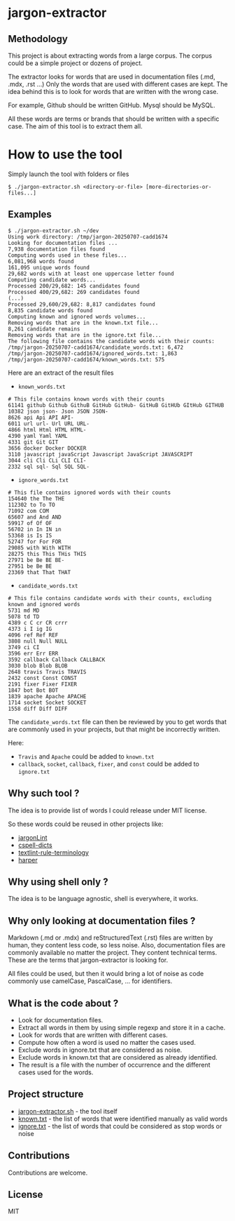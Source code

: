 # jargon-extractor

## Methodology

This project is about extracting words from a large corpus.
The corpus could be a simple project or dozens of project.

The extractor looks for words that are used in documentation files (.md, .mdx, .rst …)
Only the words that are used with different cases are kept.
The idea behind this is to look for words that are written with the wrong case.

For example, Github should be written GitHub. Mysql should be MySQL.

All these words are terms or brands that should be written with a specific case.
The aim of this tool is to extract them all.

# How to use the tool

Simply launch the tool with folders or files

```console
$ ./jargon-extractor.sh <directory-or-file> [more-directories-or-files...]
```

## Examples

```console
$ ./jargon-extractor.sh ~/dev
Using work directory: /tmp/jargon-20250707-cadd1674
Looking for documentation files ...
7,938 documentation files found
Computing words used in these files...
6,081,968 words found
161,095 unique words found
29,682 words with at least one uppercase letter found
Computing candidate words...
Processed 200/29,682: 145 candidates found
Processed 400/29,682: 269 candidates found
(...)
Processed 29,600/29,682: 8,817 candidates found
8,835 candidate words found
Computing known and ignored words volumes...
Removing words that are in the known.txt file...
8,261 candidate remains
Removing words that are in the ignore.txt file...
The following file contains the candidate words with their counts:
/tmp/jargon-20250707-cadd1674/candidate_words.txt: 6,472
/tmp/jargon-20250707-cadd1674/ignored_words.txt: 1,863
/tmp/jargon-20250707-cadd1674/known_words.txt: 575
```

Here are an extract of the result files

* `known_words.txt`

```
# This file contains known words with their counts
61141 github Github GithuB GitHub GitHub- GitHuB GitHUb GItHub GITHUB
10382 json json- Json JSON JSON-
8626 api Api API API-
6011 url url- Url URL URL-
4866 html Html HTML HTML-
4390 yaml Yaml YAML
4331 git Git GIT
3656 docker Docker DOCKER
3110 javascript javaScript Javascript JavaScript JAVASCRIPT
3044 cli Cli CLi CLI CLI-
2332 sql sql- Sql SQL SQL-
```

* `ignore_words.txt`

```
# This file contains ignored words with their counts
154640 the The THE
112302 to To TO
71092 com COM
65607 and And AND
59917 of Of OF
56702 in In IN ın
53368 is Is IS
52747 for For FOR
29085 with With WITH
28275 this This THis THIS
27971 be Be BE BE-
27951 be Be BE
23369 that That THAT
```

* `candidate_words.txt`

```
# This file contains candidate words with their counts, excluding known and ignored words
5731 md MD
5078 td TD
4389 c C cr CR crrr
4373 i I ig IG
4096 ref Ref REF
3808 null Null NULL
3749 ci CI
3596 err Err ERR
3592 callback Callback CALLBACK
3030 blob Blob BLOB
2648 travis Travis TRAVIS
2432 const Const CONST
2191 fixer Fixer FIXER
1847 bot Bot BOT
1839 apache Apache APACHE
1714 socket Socket SOCKET
1558 diff Diff DIFF
```

The `candidate_words.txt` file can then be reviewed by you to get words that are
commonly used in your projects, but that might be incorrectly written.

Here:
- `Travis` and `Apache` could be added to `known.txt`
- `callback`, `socket`, `callback`, `fixer`, and `const` could be added to `ignore.txt`


## Why such tool ?

The idea is to provide list of words I could release under MIT license.

So these words could be reused in other projects like:

- [jargonLint](https://github.com/jargonLint/jargonLint)
- [cspell-dicts](https://github.com/streetsidesoftware/cspell-dicts/)
- [textlint-rule-terminology](https://github.com/sapegin/textlint-rule-terminology)
- [harper](https://github.com/Automattic/harper/)

## Why using shell only ?

The idea is to be language agnostic, shell is everywhere, it works.

## Why only looking at documentation files ?

Markdown (.md or .mdx) and reStructuredText (.rst) files are written by human, they content less code, so less noise.
Also, documentation files are commonly available no matter the project. They content technical terms.
These are the terms that jargon-extractor is looking for.

All files could be used, but then it would bring a lot of noise as code commonly use camelCase, PascalCase, … for identifiers.

## What is the code about ?

- Look for documentation files.
- Extract all words in them by using simple regexp and store it in a cache.
- Look for words that are written with different cases.
- Compute how often a word is used no matter the cases used.
- Exclude words in ignore.txt that are considered as noise.
- Exclude words in known.txt that are considered as already identified.
- The result is a file with the number of occurrence and the different cases used for the words.

## Project structure

- [jargon-extractor.sh](jargon-extractor.sh) - the tool itself
- [known.txt](known.txt) - the list of words that were identified manually as valid words
- [ignore.txt](ignore.txt) - the list of words that could be considered as stop words or noise

## Contributions

Contributions are welcome.

## License

MIT